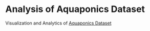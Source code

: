 # Analysis of Aquaponics Dataset
Visualization and Analytics of [Aquaponics Dataset](https://www.kaggle.com/datasets/ogbuokiriblessing/sensor-based-aquaponics-fish-pond-datasets)
